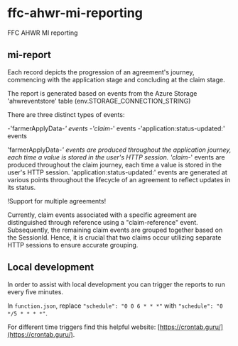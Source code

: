 # ffc-ahwr-mi-reporting

FFC AHWR MI reporting

## mi-report

Each record depicts the progression of an agreement's journey, commencing with the application stage and concluding at the claim stage.

The report is generated based on events from the Azure Storage 'ahwreventstore' table (env.STORAGE_CONNECTION_STRING)

There are three distinct types of events:

-'farmerApplyData-*' events
-'claim-*' events
-'application:status-updated:<statusId>' events

'farmerApplyData-*' events are produced throughout the application journey, each time a value is stored in the user's HTTP session.
'claim-*' events are produced throughout the claim journey, each time a value is stored in the user's HTTP session.
'application:status-updated:<statusId>' events are generated at various points throughout the lifecycle of an agreement to reflect updates in its status.

!Support for multiple agreements!

Currently, claim events associated with a specific agreement are distinguished through reference using a "claim-reference" event. Subsequently, the remaining claim events are grouped together based on the SessionId. Hence, it is crucial that two claims occur utilizing separate HTTP sessions to ensure accurate grouping.

## Local development
In order to assist with local development you can trigger the reports to run every five minutes.

In `function.json`, replace `"schedule": "0 0 6 * * *"` with `"schedule": "0 */5 * * * *"`.

For different time triggers find this helpful website: [https://crontab.guru/](https://crontab.guru/).